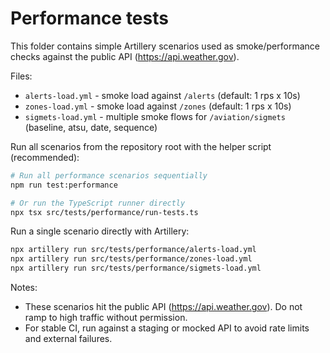 # Performance tests

This folder contains simple Artillery scenarios used as smoke/performance checks against the public API (https://api.weather.gov).

Files:

- `alerts-load.yml` - smoke load against `/alerts` (default: 1 rps x 10s)
- `zones-load.yml` - smoke load against `/zones` (default: 1 rps x 10s)
- `sigmets-load.yml` - multiple smoke flows for `/aviation/sigmets` (baseline, atsu, date, sequence)

Run all scenarios from the repository root with the helper script (recommended):

```bash
# Run all performance scenarios sequentially
npm run test:performance

# Or run the TypeScript runner directly
npx tsx src/tests/performance/run-tests.ts
```

Run a single scenario directly with Artillery:

```bash
npx artillery run src/tests/performance/alerts-load.yml
npx artillery run src/tests/performance/zones-load.yml
npx artillery run src/tests/performance/sigmets-load.yml
```

Notes:
- These scenarios hit the public API (https://api.weather.gov). Do not ramp to high traffic without permission.
- For stable CI, run against a staging or mocked API to avoid rate limits and external failures.
